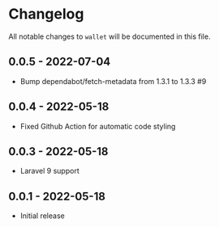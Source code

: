 # Changelog

All notable changes to `wallet` will be documented in this file.

## 0.0.5 - 2022-07-04

- Bump dependabot/fetch-metadata from 1.3.1 to 1.3.3 #9

## 0.0.4 - 2022-05-18

- Fixed Github Action for automatic code styling

## 0.0.3 - 2022-05-18

- Laravel 9 support

## 0.0.1 - 2022-05-18

- Initial release
